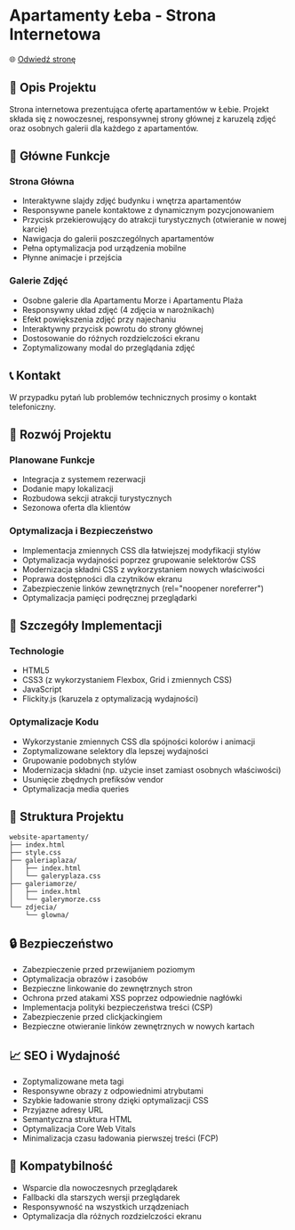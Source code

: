 # Apartamenty Łeba - Strona Internetowa

🌐 [Odwiedź stronę](https://matpra23.github.io/website-apartamenty/)

## 📝 Opis Projektu
Strona internetowa prezentująca ofertę apartamentów w Łebie. Projekt składa się z nowoczesnej, responsywnej strony głównej z karuzelą zdjęć oraz osobnych galerii dla każdego z apartamentów.

## 🌟 Główne Funkcje

### Strona Główna
- Interaktywne slajdy zdjęć budynku i wnętrza apartamentów
- Responsywne panele kontaktowe z dynamicznym pozycjonowaniem
- Przycisk przekierowujący do atrakcji turystycznych (otwieranie w nowej karcie)
- Nawigacja do galerii poszczególnych apartamentów
- Pełna optymalizacja pod urządzenia mobilne
- Płynne animacje i przejścia

### Galerie Zdjęć
- Osobne galerie dla Apartamentu Morze i Apartamentu Plaża
- Responsywny układ zdjęć (4 zdjęcia w narożnikach)
- Efekt powiększenia zdjęć przy najechaniu
- Interaktywny przycisk powrotu do strony głównej
- Dostosowanie do różnych rozdzielczości ekranu
- Zoptymalizowany modal do przeglądania zdjęć

## 📞 Kontakt
W przypadku pytań lub problemów technicznych prosimy o kontakt telefoniczny.

## 🚀 Rozwój Projektu

### Planowane Funkcje
- Integracja z systemem rezerwacji
- Dodanie mapy lokalizacji
- Rozbudowa sekcji atrakcji turystycznych
- Sezonowa oferta dla klientów

### Optymalizacja i Bezpieczeństwo
- Implementacja zmiennych CSS dla łatwiejszej modyfikacji stylów
- Optymalizacja wydajności poprzez grupowanie selektorów CSS
- Modernizacja składni CSS z wykorzystaniem nowych właściwości
- Poprawa dostępności dla czytników ekranu
- Zabezpieczenie linków zewnętrznych (rel="noopener noreferrer")
- Optymalizacja pamięci podręcznej przeglądarki

## 🎨 Szczegóły Implementacji

### Technologie
- HTML5
- CSS3 (z wykorzystaniem Flexbox, Grid i zmiennych CSS)
- JavaScript
- Flickity.js (karuzela z optymalizacją wydajności)

### Optymalizacje Kodu
- Wykorzystanie zmiennych CSS dla spójności kolorów i animacji
- Zoptymalizowane selektory dla lepszej wydajności
- Grupowanie podobnych stylów
- Modernizacja składni (np. użycie inset zamiast osobnych właściwości)
- Usunięcie zbędnych prefiksów vendor
- Optymalizacja media queries

## 🔧 Struktura Projektu

```
website-apartamenty/
├── index.html
├── style.css
├── galeriaplaza/
│   ├── index.html
│   └── galeryplaza.css
├── galeriamorze/
│   ├── index.html
│   └── galerymorze.css
└── zdjecia/
    └── glowna/
```

## 🔒 Bezpieczeństwo
- Zabezpieczenie przed przewijaniem poziomym
- Optymalizacja obrazów i zasobów
- Bezpieczne linkowanie do zewnętrznych stron
- Ochrona przed atakami XSS poprzez odpowiednie nagłówki
- Implementacja polityki bezpieczeństwa treści (CSP)
- Zabezpieczenie przed clickjackingiem
- Bezpieczne otwieranie linków zewnętrznych w nowych kartach

## 📈 SEO i Wydajność
- Zoptymalizowane meta tagi
- Responsywne obrazy z odpowiednimi atrybutami
- Szybkie ładowanie strony dzięki optymalizacji CSS
- Przyjazne adresy URL
- Semantyczna struktura HTML
- Optymalizacja Core Web Vitals
- Minimalizacja czasu ładowania pierwszej treści (FCP)

## 🔄 Kompatybilność
- Wsparcie dla nowoczesnych przeglądarek
- Fallbacki dla starszych wersji przeglądarek
- Responsywność na wszystkich urządzeniach
- Optymalizacja dla różnych rozdzielczości ekranu
